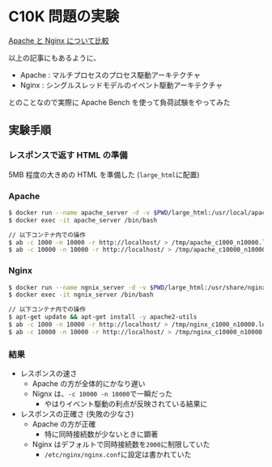 # C10K 問題の実験

[Apache と Nginx について比較](https://qiita.com/kamihork/items/49e2a363da7d840a4149)

以上の記事にもあるように、

- Apache : マルチプロセスのプロセス駆動アーキテクチャ
- Nginx : シングルスレッドモデルのイベント駆動アーキテクチャ

とのことなので実際に Apache Bench を使って負荷試験をやってみた

## 実験手順

### レスポンスで返す HTML の準備

5MB 程度の大きめの HTML を準備した (`large_html`に配置)

### Apache

```sh
$ docker run --name apache_server -d -v $PWD/large_html:/usr/local/apache2/htdocs httpd
$ docker exec -it apache_server /bin/bash

// 以下コンテナ内での操作
$ ab -c 1000 -n 10000 -r http://localhost/ > /tmp/apache_c1000_n10000.log
$ ab -c 10000 -n 10000 -r http://localhost/ > /tmp/apache_c10000_n10000.log
```

### Nginx

```sh
$ docker run --name ngnix_server -d -v $PWD/large_html:/usr/share/nginx/html nginx
$ docker exec -it ngnix_server /bin/bash

// 以下コンテナ内での操作
$ apt-get update && apt-get install -y apache2-utils
$ ab -c 1000 -n 10000 -r http://localhost/ > /tmp/nginx_c1000_n10000.log
$ ab -c 10000 -n 10000 -r http://localhost/ > /tmp/nginx_c10000_n10000.log
```

### 結果

- レスポンスの速さ
  - Apache の方が全体的にかなり遅い
  - Nignx は、`-c 10000 -n 10000`で一瞬だった
    - やはりイベント駆動の利点が反映されている結果に
- レスポンスの正確さ (失敗の少なさ)
  - Apache の方が正確
    - 特に同時接続数が少ないときに顕著
  - Nginx はデフォルトで同時接続数を`2000`に制限していた
    - `/etc/nginx/nginx.conf`に設定は書かれていた
